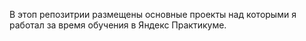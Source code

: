 В этоп репозитрии размещены основные проекты над которыми я работал за время обучения в Яндекс Практикуме.

